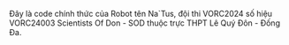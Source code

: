 Đây là code chính thức của Robot tên Na`Tus, đội thi VORC2024 số hiệu VORC24003 Scientists Of Don - SOD thuộc trực THPT Lê Quý Đôn - Đống Đa. 
